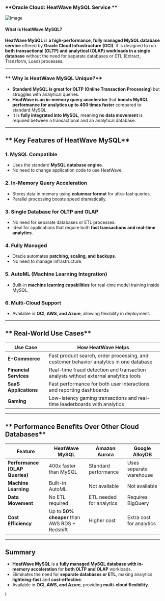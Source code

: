 ### **Oracle Cloud: HeatWave MySQL Service **

![image](https://github.com/user-attachments/assets/c8104705-8a3d-46b7-8ba3-cdd9a791929a)


#### **What is HeatWave MySQL?**  

**HeatWave MySQL** is **a high-performance, fully managed MySQL database service** offered by **Oracle Cloud Infrastructure (OCI)**. It is designed to run **both transactional (OLTP) and analytical (OLAP) workloads in a single database** without the need for separate databases or ETL (Extract, Transform, Load) processes.

---

### ** Why is HeatWave MySQL Unique?**  

- **Standard MySQL is great for OLTP (Online Transaction Processing)** but struggles with analytical queries.
- **HeatWave is an in-memory query accelerator** that **boosts MySQL performance for analytics up to 400 times faster** compared to standard MySQL.
- It is **fully integrated into MySQL**, meaning **no data movement** is required between a transactional and an analytical database.

---

## ** Key Features of HeatWave MySQL**

### **1. MySQL Compatible**
- Uses the standard **MySQL database engine**.
- No need to change application code to use HeatWave.

### **2. In-Memory Query Acceleration**
- Stores data in memory using **columnar format** for ultra-fast queries.
- Parallel processing boosts speed dramatically.

### **3. Single Database for OLTP and OLAP**
- No need for separate databases or ETL processes.
- Ideal for applications that require both **fast transactions and real-time analytics**.

### **4. Fully Managed**
- Oracle automates **patching, scaling, and backups**.
- No need to manage infrastructure.

### **5. AutoML (Machine Learning Integration)**
- Built-in **machine learning capabilities** for real-time model training inside MySQL.

### **6. Multi-Cloud Support**
- Available in **OCI, AWS, and Azure**, allowing flexibility in deployment.

---

## ** Real-World Use Cases**

| Use Case | How HeatWave Helps |
|-----------|--------------------|
| **E-Commerce** | Fast product search, order processing, and customer behavior analytics in one database |
| **Financial Services** | Real-time fraud detection and transaction analysis without external analytics tools |
| **SaaS Applications** | Fast performance for both user interactions and reporting dashboards |
| **Gaming** | Low-latency gaming transactions and real-time leaderboards with analytics |

---

## ** Performance Benefits Over Other Cloud Databases**

| Feature | HeatWave MySQL | Amazon Aurora | Google AlloyDB |
|---------|--------------|--------------|----------------|
| **Performance (OLAP Queries)** | 400x faster than MySQL | Standard performance | Uses separate warehouse |
| **Machine Learning** | Built-in AutoML | Not available | Not available |
| **Data Movement** | No ETL required | ETL needed for analytics | Requires BigQuery |
| **Cost Efficiency** | Up to **50% cheaper** than AWS RDS + Redshift | Higher cost | Extra cost for analytics |

---

## **Summary**

- **HeatWave MySQL** is a **fully managed MySQL database with in-memory acceleration** for **both OLTP and OLAP** workloads.
- Eliminates the need for **separate databases or ETL**, making analytics **lightning-fast** and **cost-effective**.
- Available in **OCI, AWS, and Azure**, providing **multi-cloud flexibility**.

!
